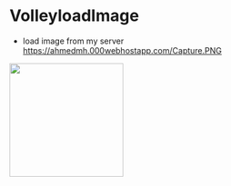 # VolleyloadImage
* load image from my server
 https://ahmedmh.000webhostapp.com/Capture.PNG 
 
 <img src="https://user-images.githubusercontent.com/16438786/38151419-78130f5c-3463-11e8-97e0-06badb30e1c4.png" width=200/>
